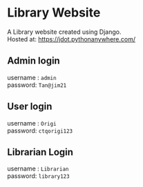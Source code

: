 # Library Website
 A Library website created using Django.  
 Hosted at:  https://jdot.pythonanywhere.com/

## Admin login

username : `admin`  
password: `Tan@jim21`  

## User login


username : `Origi`  
password: `ctqorigi123`  
 
## Librarian Login


username : `Librarian`  
password: `library123`  
